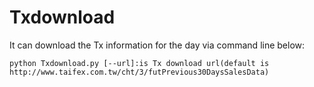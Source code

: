 # Txdownload
It can download the Tx information for the day via command line below:
```
python Txdownload.py [--url]:is Tx download url(default is http://www.taifex.com.tw/cht/3/futPrevious30DaysSalesData)
```
